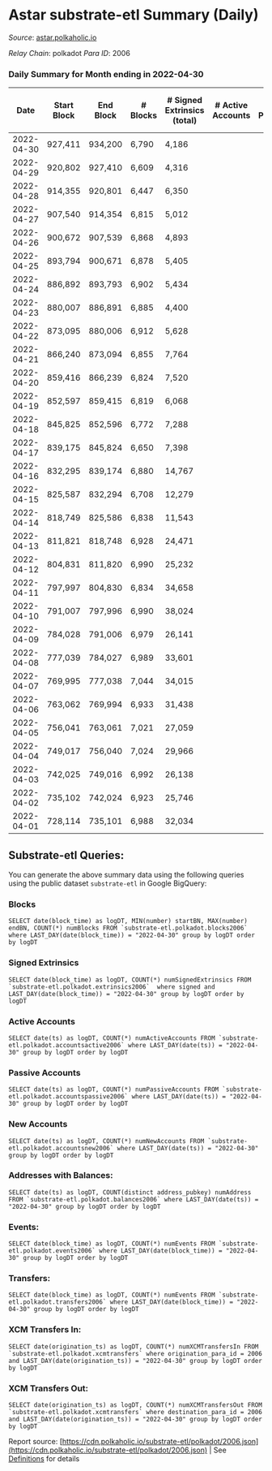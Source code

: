 # Astar substrate-etl Summary (Daily)

_Source_: [astar.polkaholic.io](https://astar.polkaholic.io)

*Relay Chain*: polkadot
*Para ID*: 2006



### Daily Summary for Month ending in 2022-04-30


| Date | Start Block | End Block | # Blocks | # Signed Extrinsics (total) | # Active Accounts | # Passive | # New | # Addresses with Balances | # Events | # Transfers | # XCM Transfers In | # XCM Transfers Out | Issues | 
| ---- | ----------- | --------- | -------- | --------------------------- | ----------------- | --------- | ----- | ------------------------- | -------- | ----------- | ------------------ | ------------------- | ------ |
| 2022-04-30 | 927,411 | 934,200 | 6,790 | 4,186 |  |  |  | 325,772 | 2,156,002 | 18,420 ($46,643,292.36) |   |   |  |
| 2022-04-29 | 920,802 | 927,410 | 6,609 | 4,316 |  |  |  |  | 2,365,842 | 18,759 ($49,053,742.67) |   |   |  |
| 2022-04-28 | 914,355 | 920,801 | 6,447 | 6,350 |  |  |  |  | 2,778,868 | 26,828 ($86,273,908.85) |   |   |  |
| 2022-04-27 | 907,540 | 914,354 | 6,815 | 5,012 |  |  |  |  | 2,294,144 | 19,793 ($115,192,847.41) |   |   |  |
| 2022-04-26 | 900,672 | 907,539 | 6,868 | 4,893 |  |  |  |  | 2,088,758 | 24,465 ($10,582,048.28) |   |   |  |
| 2022-04-25 | 893,794 | 900,671 | 6,878 | 5,405 |  |  |  |  | 3,593,763 | 26,102 ($18,417,025.92) |   |   |  |
| 2022-04-24 | 886,892 | 893,793 | 6,902 | 5,434 |  |  |  |  | 2,503,048 | 22,414 ($12,137,994.79) |   |   |  |
| 2022-04-23 | 880,007 | 886,891 | 6,885 | 4,400 |  |  |  |  | 3,503,647 | 20,607 ($15,476,680.98) |   |   |  |
| 2022-04-22 | 873,095 | 880,006 | 6,912 | 5,628 |  |  |  |  | 3,729,117 | 24,658 ($20,592,601.51) |   |   |  |
| 2022-04-21 | 866,240 | 873,094 | 6,855 | 7,764 |  |  |  |  | 3,085,072 | 27,831 ($35,046,695.23) |   |   |  |
| 2022-04-20 | 859,416 | 866,239 | 6,824 | 7,520 |  |  |  |  | 2,686,792 | 30,732 ($21,446,260.57) |   |   |  |
| 2022-04-19 | 852,597 | 859,415 | 6,819 | 6,068 |  |  |  |  | 2,646,456 | 27,988 ($33,080,301.62) |   |   |  |
| 2022-04-18 | 845,825 | 852,596 | 6,772 | 7,288 |  |  |  |  | 3,002,196 | 38,603 ($25,453,893.21) |   |   |  |
| 2022-04-17 | 839,175 | 845,824 | 6,650 | 7,398 |  |  |  |  | 2,598,981 | 29,116 ($21,685,146.03) |   |   |  |
| 2022-04-16 | 832,295 | 839,174 | 6,880 | 14,767 |  |  |  |  | 3,017,688 | 87,326 ($43,960,526.34) |   |   |  |
| 2022-04-15 | 825,587 | 832,294 | 6,708 | 12,279 |  |  |  |  | 2,758,098 | 235,457 ($63,142,983.84) |   |   |  |
| 2022-04-14 | 818,749 | 825,586 | 6,838 | 11,543 |  |  |  |  | 2,096,232 | 31,845 ($45,123,155.34) |   |   |  |
| 2022-04-13 | 811,821 | 818,748 | 6,928 | 24,471 |  |  |  |  | 2,224,669 | 167,841 ($68,485,654.40) |   |   |  |
| 2022-04-12 | 804,831 | 811,820 | 6,990 | 25,232 |  |  |  |  | 2,062,499 | 44,842 ($29,987,373.40) |   |   |  |
| 2022-04-11 | 797,997 | 804,830 | 6,834 | 34,658 |  |  |  |  | 2,513,245 | 400,741 ($34,347,569.72) |   |   |  |
| 2022-04-10 | 791,007 | 797,996 | 6,990 | 38,024 |  |  |  |  | 2,134,980 | 35,140 ($85,363,813.64) |   |   |  |
| 2022-04-09 | 784,028 | 791,006 | 6,979 | 26,141 |  |  |  |  | 1,569,434 | 24,444 ($47,349,080.23) |   |   |  |
| 2022-04-08 | 777,039 | 784,027 | 6,989 | 33,601 |  |  |  |  | 1,471,964 | 24,992 ($93,953,969.85) |   |   |  |
| 2022-04-07 | 769,995 | 777,038 | 7,044 | 34,015 |  |  |  |  | 1,477,481 | 31,862 ($35,825,099.20) |   |   |  |
| 2022-04-06 | 763,062 | 769,994 | 6,933 | 31,438 |  |  |  |  | 1,576,170 | 27,776 ($23,575,874.48) |   |   |  |
| 2022-04-05 | 756,041 | 763,061 | 7,021 | 27,059 |  |  |  |  | 1,448,643 | 26,010 ($45,223,255.31) |   |   |  |
| 2022-04-04 | 749,017 | 756,040 | 7,024 | 29,966 |  |  |  |  | 1,445,952 | 26,564 ($52,967,263.15) |   |   |  |
| 2022-04-03 | 742,025 | 749,016 | 6,992 | 26,138 |  |  |  |  | 1,389,561 | 23,712 ($56,647,298.84) |   |   |  |
| 2022-04-02 | 735,102 | 742,024 | 6,923 | 25,746 |  |  |  |  | 1,506,795 | 26,479 ($97,535,767.90) |   |   |  |
| 2022-04-01 | 728,114 | 735,101 | 6,988 | 32,034 |  |  |  |  | 1,453,055 | 35,029 ($55,538,192.34) |   |   |  |

## Substrate-etl Queries:
You can generate the above summary data using the following queries using the public dataset `substrate-etl` in Google BigQuery:


### Blocks
```
SELECT date(block_time) as logDT, MIN(number) startBN, MAX(number) endBN, COUNT(*) numBlocks FROM `substrate-etl.polkadot.blocks2006`  where LAST_DAY(date(block_time)) = "2022-04-30" group by logDT order by logDT
```


### Signed Extrinsics
```
SELECT date(block_time) as logDT, COUNT(*) numSignedExtrinsics FROM `substrate-etl.polkadot.extrinsics2006`  where signed and LAST_DAY(date(block_time)) = "2022-04-30" group by logDT order by logDT
```


### Active Accounts
```
SELECT date(ts) as logDT, COUNT(*) numActiveAccounts FROM `substrate-etl.polkadot.accountsactive2006` where LAST_DAY(date(ts)) = "2022-04-30" group by logDT order by logDT
```


### Passive Accounts
```
SELECT date(ts) as logDT, COUNT(*) numPassiveAccounts FROM `substrate-etl.polkadot.accountspassive2006` where LAST_DAY(date(ts)) = "2022-04-30" group by logDT order by logDT
```


### New Accounts
```
SELECT date(ts) as logDT, COUNT(*) numNewAccounts FROM `substrate-etl.polkadot.accountsnew2006` where LAST_DAY(date(ts)) = "2022-04-30" group by logDT order by logDT
```


### Addresses with Balances:
```
SELECT date(ts) as logDT, COUNT(distinct address_pubkey) numAddress FROM `substrate-etl.polkadot.balances2006` where LAST_DAY(date(ts)) = "2022-04-30" group by logDT order by logDT
```


### Events:
```
SELECT date(block_time) as logDT, COUNT(*) numEvents FROM `substrate-etl.polkadot.events2006` where LAST_DAY(date(block_time)) = "2022-04-30" group by logDT order by logDT
```


### Transfers:
```
SELECT date(block_time) as logDT, COUNT(*) numEvents FROM `substrate-etl.polkadot.transfers2006` where LAST_DAY(date(block_time)) = "2022-04-30" group by logDT order by logDT
```


### XCM Transfers In:
```
SELECT date(origination_ts) as logDT, COUNT(*) numXCMTransfersIn FROM `substrate-etl.polkadot.xcmtransfers` where origination_para_id = 2006 and LAST_DAY(date(origination_ts)) = "2022-04-30" group by logDT order by logDT
```


### XCM Transfers Out:
```
SELECT date(origination_ts) as logDT, COUNT(*) numXCMTransfersOut FROM `substrate-etl.polkadot.xcmtransfers` where destination_para_id = 2006 and LAST_DAY(date(origination_ts)) = "2022-04-30" group by logDT order by logDT
```



Report source: [https://cdn.polkaholic.io/substrate-etl/polkadot/2006.json](https://cdn.polkaholic.io/substrate-etl/polkadot/2006.json) | See [Definitions](/DEFINITIONS.md) for details
